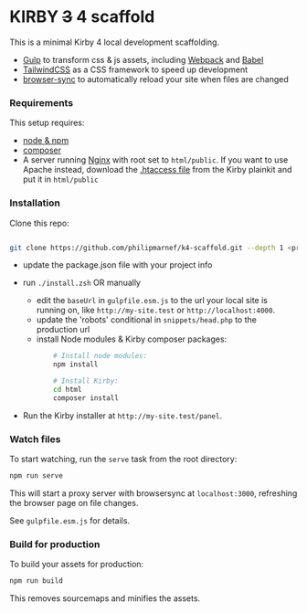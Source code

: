 # KIRBY ~~3~~ 4 scaffold

This is a minimal Kirby 4 local development scaffolding.

- [Gulp](https://gulpjs.com/) to transform css & js assets, including  [Webpack](https://webpack.js.org/) and [Babel](https://babeljs.io/)
- [TailwindCSS](https://tailwindcss.com/) as a CSS framework to speed up development
- [browser-sync](https://www.browsersync.io/) to automatically reload your site when files are changed

### Requirements

This setup requires:

- [node & npm](https://nodejs.org/en/)
- [composer](https://getcomposer.org/download/)
- A server running [Nginx](https://nginx.com) with root set to `html/public`. If you want to use Apache instead, download the [.htaccess file](https://github.com/getkirby/plainkit/blob/master/.htaccess) from the Kirby plainkit and put it in `html/public`

### Installation

Clone this repo:

```sh

git clone https://github.com/philipmarnef/k4-scaffold.git --depth 1 <project-folder>
```

- update the package.json file with your project info
- run `./install.zsh` OR manually
	- edit the `baseUrl` in `gulpfile.esm.js` to the url your local site is running on, like `http://my-site.test` or `http://localhost:4000`.
	- update the 'robots' conditional in `snippets/head.php` to the production url
	- install Node modules & Kirby composer packages:
		```sh
			# Install node modules:
			npm install

			# Install Kirby:
			cd html
			composer install
		```

- Run the Kirby installer at `http://my-site.test/panel`.


### Watch files

To start watching, run the `serve` task from the root directory:

```sh
npm run serve
```

This will start a proxy server with browsersync at `localhost:3000`, refreshing the browser page on file changes.

See `gulpfile.esm.js` for details.

### Build for production

To build your assets for production:  

```sh
npm run build
```

This removes sourcemaps and minifies the assets.
